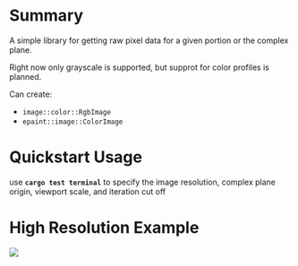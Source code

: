 # Summary
A simple library for getting raw pixel data for a given portion or the complex plane.

Right now only grayscale is supported, but supprot for color profiles is planned.

Can create: 
- <a src="https://docs.rs/image/latest/image/type.RgbImage.html">`image::color::RgbImage`</a>
- <a src="https://docs.rs/epaint/latest/epaint/image/struct.ColorImage.html">`epaint::image::ColorImage`</a>

# Quickstart Usage
use <b>`cargo test terminal`</b> to specify the image resolution, complex plane origin, viewport scale, and iteration cut off

# High Resolution Example
<img src="mandlebrot_10000x10000_500_iter.png">
